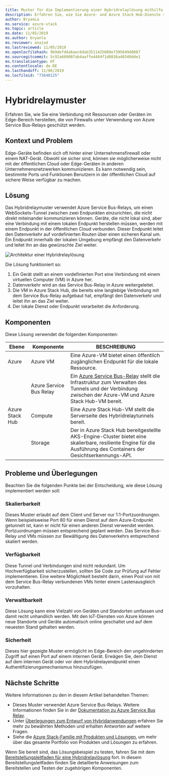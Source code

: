 ```yaml
---
title: Muster für die Implementierung einer Hybridrelaylösung mithilfe von Azure und Azure Stack Hub.
description: Erfahren Sie, wie Sie Azure- und Azure Stack Hub-Dienste verwenden, um eine Verbindung mit von Firewalls geschützten Edge-Ressourcen oder -Geräten herzustellen.
author: BryanLa
ms.service: azure-stack
ms.topic: article
ms.date: 11/05/2019
ms.author: bryanla
ms.reviewer: anajod
ms.lastreviewed: 11/05/2019
ms.openlocfilehash: 9b9defd4a6aec6dab3511425089e7395649d8087
ms.sourcegitcommit: 5c92a669007ab4aaffe4484f1d8836a40340dde1
ms.translationtype: HT
ms.contentlocale: de-DE
ms.lasthandoff: 11/06/2019
ms.locfileid: "73640125"
---
```

# <a name="hybrid-relay-pattern"></a>Hybridrelaymuster

Erfahren Sie, wie Sie eine Verbindung mit Ressourcen oder Geräten im Edge-Bereich herstellen, die von Firewalls unter Verwendung von Azure Service Bus-Relays geschützt werden.

## <a name="context-and-problem"></a>Kontext und Problem

Edge-Geräte befinden sich oft hinter einer Unternehmensfirewall oder einem NAT-Gerät. Obwohl sie sicher sind, können sie möglicherweise nicht mit der öffentlichen Cloud oder Edge-Geräten in anderen Unternehmensnetzwerken kommunizieren. Es kann notwendig sein, bestimmte Ports und Funktionen Benutzern in der öffentlichen Cloud auf sichere Weise verfügbar zu machen. 

## <a name="solution"></a>Lösung

Das Hybridrelaymuster verwendet Azure Service Bus-Relays, um einen WebSockets-Tunnel zwischen zwei Endpunkten einzurichten, die nicht direkt miteinander kommunizieren können. Geräte, die nicht lokal sind, aber eine Verbindung mit einem lokalen Endpunkt herstellen müssen, werden mit einem Endpunkt in der öffentlichen Cloud verbunden. Dieser Endpunkt leitet den Datenverkehr auf vordefinierten Routen über einen sicheren Kanal um. Ein Endpunkt innerhalb der lokalen Umgebung empfängt den Datenverkehr und leitet ihn an das gewünschte Ziel weiter. 

![Architektur einer Hybridrelaylösung](media/pattern-hybrid-relay/solution-architecture.png)

Die Lösung funktioniert so: 

1. Ein Gerät stellt an einem vordefinierten Port eine Verbindung mit einem virtuellen Computer (VM) in Azure her.
2. Datenverkehr wird an das Service Bus-Relay in Azure weitergeleitet.
3. Die VM in Azure Stack Hub, die bereits eine langlebige Verbindung mit dem Service Bus-Relay aufgebaut hat, empfängt den Datenverkehr und leitet ihn an das Ziel weiter.
4. Der lokale Dienst oder Endpunkt verarbeitet die Anforderung. 

## <a name="components"></a>Komponenten

Diese Lösung verwendet die folgenden Komponenten:

| Ebene | Komponente | BESCHREIBUNG |
|----------|-----------|-------------|
| Azure | Azure VM | Eine Azure-VM bietet einen öffentlich zugänglichen Endpunkt für die lokale Ressource. |
| | Azure Service Bus Relay | Ein [Azure Service Bus-Relay](/azure/service-bus-relay/) stellt die Infrastruktur zum Verwalten des Tunnels und der Verbindung zwischen der Azure-VM und Azure Stack Hub-VM bereit.|
| Azure Stack Hub | Compute | Eine Azure Stack Hub-VM stellt die Serverseite des Hybridrelaytunnels bereit. |
| | Storage | Der in Azure Stack Hub bereitgestellte AKS-Engine-Cluster bietet eine skalierbare, resiliente Engine für die Ausführung des Containers der Gesichtserkennungs-API.|

## <a name="issues-and-considerations"></a>Probleme und Überlegungen

Beachten Sie die folgenden Punkte bei der Entscheidung, wie diese Lösung implementiert werden soll:

### <a name="scalability"></a>Skalierbarkeit 

Dieses Muster erlaubt auf dem Client und Server nur 1:1-Portzuordnungen. Wenn beispielsweise Port 80 für einen Dienst auf dem Azure-Endpunkt getunnelt ist, kann er nicht für einen anderen Dienst verwendet werden. Portzuordnungen müssen entsprechend geplant werden. Das Service Bus-Relay und VMs müssen zur Bewältigung des Datenverkehrs entsprechend skaliert werden.

### <a name="availability"></a>Verfügbarkeit

Diese Tunnel und Verbindungen sind nicht redundant. Um Hochverfügbarkeit sicherzustellen, sollten Sie Code zur Prüfung auf Fehler implementieren. Eine weitere Möglichkeit besteht darin, einen Pool von mit dem Service Bus-Relay verbundenen VMs hinter einem Lastenausgleich vorzuhalten.

### <a name="manageability"></a>Verwaltbarkeit

Diese Lösung kann eine Vielzahl von Geräten und Standorten umfassen und damit recht unhandlich werden. Mit den IoT-Diensten von Azure können neue Standorte und Geräte automatisch online geschaltet und auf dem neuesten Stand gehalten werden.

### <a name="security"></a>Sicherheit

Dieses hier gezeigte Muster ermöglicht im Edge-Bereich den ungehinderten Zugriff auf einen Port auf einem internen Gerät. Erwägen Sie, dem Dienst auf dem internen Gerät oder vor dem Hybridrelayendpunkt einen Authentifizierungsmechanismus hinzuzufügen. 

## <a name="next-steps"></a>Nächste Schritte

Weitere Informationen zu den in diesem Artikel behandelten Themen:
- Dieses Muster verwendet Azure Service Bus-Relays. Weitere Informationen finden Sie in der [Dokumentation zu Azure Service Bus Relay](/azure/service-bus-relay/).
- Unter [Überlegungen zum Entwurf von Hybridanwendungen](overview-app-design-considerations.md) erfahren Sie mehr zu bewährten Methoden und erhalten Antworten auf weitere Fragen.
- Siehe die [Azure Stack-Familie mit Produkten und Lösungen](/azure-stack), um mehr über das gesamte Portfolio von Produkten und Lösungen zu erfahren.

Wenn Sie bereit sind, das Lösungsbeispiel zu testen, fahren Sie mit dem [Bereitstellungsleitfaden für eine Hybridrelaylösung](https://aka.ms/hybridrelaydeployment) fort. In diesem Bereitstellungsleitfaden finden Sie detaillierte Anweisungen zum Bereitstellen und Testen der zugehörigen Komponenten.